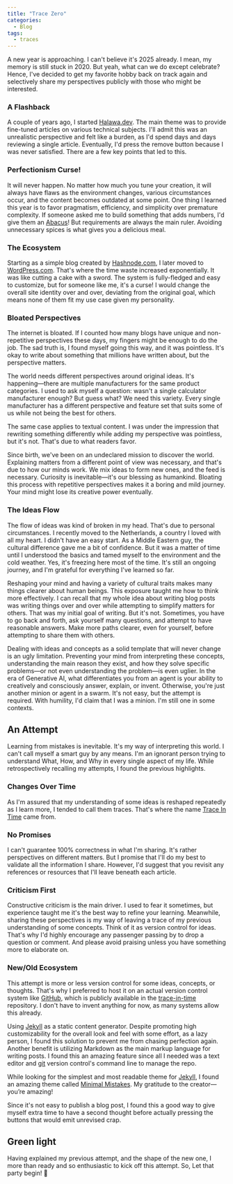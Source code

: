 ```yaml
---
title: "Trace Zero"
categories:
  - Blog
tags:
  - traces
---
```


A new year is approaching. I can't believe it's 2025 already. I mean, my memory is still stuck in 2020. But yeah, what can we do except celebrate? Hence, I've decided to get my favorite hobby back on track again and selectively share my perspectives publicly with those who might be interested.

### A Flashback
A couple of years ago, I started [Halawa.dev](https://www.halawa.dev/). The main theme was to provide fine-tuned articles on various technical subjects. I'll admit this was an unrealistic perspective and felt like a burden, as I'd spend days and days reviewing a single article. Eventually, I'd press the remove button because I was never satisfied. There are a few key points that led to this.

### Perfectionism Curse!
It will never happen. No matter how much you tune your creation, it will always have flaws as the environment changes, various circumstances occur, and the content becomes outdated at some point. One thing I learned this year is to favor pragmatism, efficiency, and simplicity over premature complexity. If someone asked me to build something that adds numbers, I'd give them an [Abacus](https://en.wikipedia.org/wiki/Abacus)! But requirements are always the main ruler. Avoiding unnecessary spices is what gives you a delicious meal.

### The Ecosystem
Starting as a simple blog created by [Hashnode.com](https://mohamedhalawa.hashnode.dev/), I later moved to [WordPress.com](https://chatgpt.com/c/halawadev.wordpress.com). That's where the time waste increased exponentially. It was like cutting a cake with a sword. The system is fully-fledged and easy to customize, but for someone like me, it's a curse! I would change the overall site identity over and over, deviating from the original goal, which means none of them fit my use case given my personality.

### Bloated Perspectives
The internet is bloated. If I counted how many blogs have unique and non-repetitive perspectives these days, my fingers might be enough to do the job. The sad truth is, I found myself going this way, and it was pointless. It's okay to write about something that millions have written about, but the perspective matters.

The world needs different perspectives around original ideas. It's happening—there are multiple manufacturers for the same product categories. I used to ask myself a question: wasn't a single calculator manufacturer enough? But guess what? We need this variety. Every single manufacturer has a different perspective and feature set that suits some of us while not being the best for others.

The same case applies to textual content. I was under the impression that rewriting something differently while adding my perspective was pointless, but it's not. That's due to what readers favor.

Since birth, we've been on an undeclared mission to discover the world. Explaining matters from a different point of view was necessary, and that's due to how our minds work. We mix ideas to form new ones, and the feed is necessary. Curiosity is inevitable—it's our blessing as humankind. Bloating this process with repetitive perspectives makes it a boring and mild journey. Your mind might lose its creative power eventually.

### The Ideas Flow
The flow of ideas was kind of broken in my head. That's due to personal circumstances. I recently moved to the Netherlands, a country I loved with all my heart. I didn't have an easy start. As a Middle Eastern guy, the cultural difference gave me a bit of confidence. But it was a matter of time until I understood the basics and tamed myself to the environment and the cold weather. Yes, it's freezing here most of the time. It's still an ongoing journey, and I'm grateful for everything I've learned so far.

Reshaping your mind and having a variety of cultural traits makes many things clearer about human beings. This exposure taught me how to think more effectively. I can recall that my whole idea about writing blog posts was writing things over and over while attempting to simplify matters for others. That was my initial goal of writing. But it's not. Sometimes, you have to go back and forth, ask yourself many questions, and attempt to have reasonable answers. Make more paths clearer, even for yourself, before attempting to share them with others.

Dealing with ideas and concepts as a solid template that will never change is an ugly limitation. Preventing your mind from interpreting these concepts, understanding the main reason they exist, and how they solve specific problems—or not even understanding the problem—is even uglier. In the era of Generative AI, what differentiates you from an agent is your ability to creatively and consciously answer, explain, or invent. Otherwise, you're just another minion or agent in a swarm. It's not easy, but the attempt is required. With humility, I'd claim that I was a minion. I'm still one in some contexts.

## An Attempt
Learning from mistakes is inevitable. It's my way of interpreting this world. I can't call myself a smart guy by any means. I'm an ignorant person trying to understand What, How, and Why in every single aspect of my life. While retrospectively recalling my attempts, I found the previous highlights.

### Changes Over Time
As I'm assured that my understanding of some ideas is reshaped repeatedly as I learn more, I tended to call them traces. That's where the name [Trace In Time](https://www.traceintime.com/) came from.

### No Promises
I can't guarantee 100% correctness in what I'm sharing. It's rather perspectives on different matters. But I promise that I'll do my best to validate all the information I share. However, I'd suggest that you revisit any references or resources that I'll leave beneath each article.

### Criticism First
Constructive criticism is the main driver. I used to fear it sometimes, but experience taught me it's the best way to refine your learning. Meanwhile, sharing these perspectives is my way of leaving a trace of my previous understanding of some concepts. Think of it as version control for ideas. That's why I'd highly encourage any passenger passing by to drop a question or comment. And please avoid praising unless you have something more to elaborate on.

### New/Old Ecosystem
This attempt is more or less version control for some ideas, concepts, or thoughts. That's why I preferred to host it on an actual version control system like [GitHub](https://github.com/), which is publicly available in the [trace-in-time](https://github.com/imhalawa/trace-in-time) repository. I don't have to invent anything for now, as many systems allow this already.

Using [Jekyll](https://jekyllrb.com/) as a static content generator. Despite promoting high customizability for the overall look and feel with some effort, as a lazy person, I found this solution to prevent me from chasing perfection again. Another benefit is utilizing Markdown as the main markup language for writing posts. I found this an amazing feature since all I needed was a text editor and [git](https://git-scm.com/) version control's command line to manage the repo.

While looking for the simplest and most readable theme for [Jekyll](https://jekyllrb.com/), I found an amazing theme called [Minimal Mistakes](https://github.com/mmistakes/minimal-mistakes). My gratitude to the creator—you’re amazing!

Since it's not easy to publish a blog post, I found this a good way to give myself extra time to have a second thought before actually pressing the buttons that would emit unrevised crap.

## Green light
Having explained my previous attempt, and the shape of the new one, I more than ready and so enthusiastic to kick off this attempt. So, Let that party begin! 🎉
